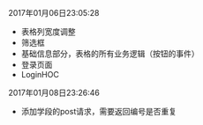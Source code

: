 2017年01月06日23:05:28

- 表格列宽度调整
- 筛选框
- 基础信息部分，表格的所有业务逻辑（按钮的事件）
- 登录页面
- LoginHOC

2017年01月08日23:26:46

- 添加学段的post请求，需要返回编号是否重复
